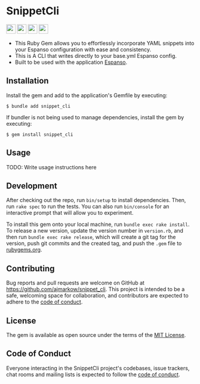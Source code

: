 # SnippetCli  
<img src="https://img.shields.io/badge/ruby-%23CC342D.svg?style=flat-plastic&logo=ruby&logoColor=white"  height="25">    <img src="https://img.shields.io/gem/dt/snippet_cli"  height="25">    <img src="https://img.shields.io/gem/v/snippet_cli" height="25">    <img src="https://img.shields.io/github/issues/ajmarkow/total_rewrite_of_snippet_cli_gem" height="25"> 

- This Ruby Gem allows you to effortlessly incorporate YAML snippets into your Espanso configuration with ease and consistency.
- This is A CLI that writes directly to your base.yml Espanso config.
- Built to be used with the application [Espanso](https://espanso.org).

## Installation

Install the gem and add to the application's Gemfile by executing:

    $ bundle add snippet_cli

If bundler is not being used to manage dependencies, install the gem by executing:

    $ gem install snippet_cli

## Usage

TODO: Write usage instructions here

## Development

After checking out the repo, run `bin/setup` to install dependencies. Then, run `rake spec` to run the tests. You can also run `bin/console` for an interactive prompt that will allow you to experiment.

To install this gem onto your local machine, run `bundle exec rake install`. To release a new version, update the version number in `version.rb`, and then run `bundle exec rake release`, which will create a git tag for the version, push git commits and the created tag, and push the `.gem` file to [rubygems.org](https://rubygems.org).

## Contributing

Bug reports and pull requests are welcome on GitHub at https://github.com/ajmarkow/snippet_cli. This project is intended to be a safe, welcoming space for collaboration, and contributors are expected to adhere to the [code of conduct](https://github.com/ajmarkow/snippet_cli/blob/master/CODE_OF_CONDUCT.md).

## License

The gem is available as open source under the terms of the [MIT License](https://opensource.org/licenses/MIT).

## Code of Conduct

Everyone interacting in the SnippetCli project's codebases, issue trackers, chat rooms and mailing lists is expected to follow the [code of conduct](https://github.com/ajmarkow/snippet_cli/blob/master/CODE_OF_CONDUCT.md).
